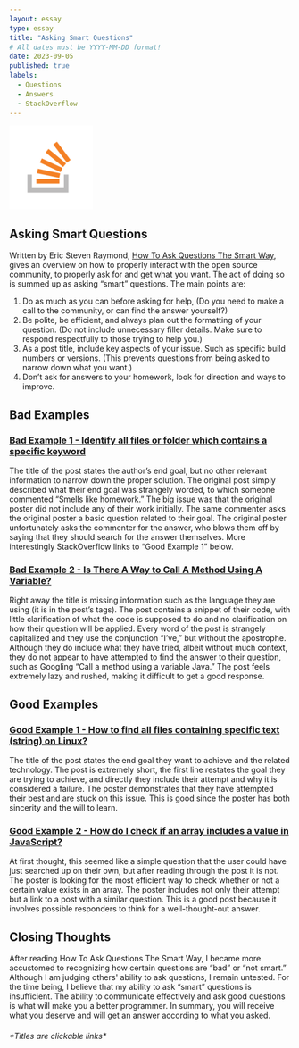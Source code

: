 ```yaml
---
layout: essay
type: essay
title: "Asking Smart Questions"
# All dates must be YYYY-MM-DD format!
date: 2023-09-05
published: true
labels:
  - Questions
  - Answers
  - StackOverflow
---
```


<img width="150px" class="rounded float-start pe-4" src="../img/asking-questions/StackOverflow.png">

## Asking Smart Questions

Written by Eric Steven Raymond, [How To Ask Questions The Smart Way](http://www.catb.org/esr/faqs/smart-questions.html), gives an overview on how to properly interact with the open source community, to properly ask for and get what you want. The act of doing so is summed up as asking “smart” questions.
The main points are:
1. Do as much as you can before asking for help, (Do you need to make a call to the community, or can find the answer yourself?)
2. Be polite, be efficient, and always plan out the formatting of your question. (Do not include unnecessary filler details. Make sure to respond respectfully to those trying to help you.)
3. As a post title, include key aspects of your issue. Such as specific build numbers or versions. (This prevents questions from being asked to narrow down what you want.)
4. Don’t ask for answers to your homework, look for direction and ways to improve.

## Bad Examples

### [Bad Example 1 - Identify all files or folder which contains a specific keyword](https://stackoverflow.com/questions/56770250/identify-all-files-or-folder-which-contains-a-specific-keyword?noredirect=1&lq=1 )

The title of the post states the author’s end goal, but no other relevant information to narrow down the proper solution. The original post simply described what their end goal was strangely worded, to which someone commented “Smells like homework.” The big issue was that the original poster did not include any of their work initially. The same commenter asks the original poster a basic question related to their goal. The original poster unfortunately asks the commenter for the answer, who blows them off by saying that they should search for the answer themselves. More interestingly StackOverflow links to “Good Example 1” below.

### [Bad Example 2 - Is There A Way to Call A Method Using A Variable?](https://stackoverflow.com/questions/77041586/is-there-a-way-to-call-a-method-using-a-variable/77041780#77041780 )

Right away the title is missing information such as the language they are using (it is in the post’s tags). The post contains a snippet of their code, with little clarification of what the code is supposed to do and no clarification on how their question will be applied. Every word of the post is strangely capitalized and they use the conjunction “I’ve,” but without the apostrophe. Although they do include what they have tried, albeit without much context, they do not appear to have attempted to find the answer to their question, such as Googling “Call a method using a variable Java.” The post feels extremely lazy and rushed, making it difficult to get a good response.

## Good Examples

### [Good Example 1 - How to find all files containing specific text (string) on Linux?](https://stackoverflow.com/questions/16956810/how-to-find-all-files-containing-specific-text-string-on-linux/16957078#16957078)

The title of the post states the end goal they want to achieve and the related technology. The post is extremely short, the first line restates the goal they are trying to achieve, and directly they include their attempt and why it is considered a failure. The poster demonstrates that they have attempted their best and are stuck on this issue. This is good since the poster has both sincerity and the will to learn.

### [Good Example 2 - How do I check if an array includes a value in JavaScript?](https://stackoverflow.com/questions/237104/how-do-i-check-if-an-array-includes-a-value-in-javascript)

At first thought, this seemed like a simple question that the user could have just searched up on their own, but after reading through the post it is not. The poster is looking for the most efficient way to check whether or not a certain value exists in an array. The poster includes not only their attempt but a link to a post with a similar question. This is a good post because it involves possible responders to think for a well-thought-out answer.

## Closing Thoughts

After reading How To Ask Questions The Smart Way, I became more accustomed to recognizing how certain questions are “bad” or “not smart.” Although I am judging others' ability to ask questions, I remain untested. For the time being, I believe that my ability to ask “smart” questions is insufficient. The ability to communicate effectively and ask good questions is what will make you a better programmer. In summary, you will receive what you deserve and will get an answer according to what you asked.

###### _\*Titles are clickable links\*_